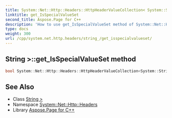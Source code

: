 ```yaml
---
title: System::Net::Http::Headers::HttpHeaderValueCollection< System::String >::get_IsSpecialValueSet method
linktitle: get_IsSpecialValueSet
second_title: Aspose.Page for C++
description: 'How to use get_IsSpecialValueSet method of System::Net::Http::Headers::HttpHeaderValueCollection< System::String > class in C++.'
type: docs
weight: 300
url: /cpp/system.net.http.headers/string_/get_isspecialvalueset/
---
```

## String >::get_IsSpecialValueSet method




```cpp
bool System::Net::Http::Headers::HttpHeaderValueCollection<System::String>::get_IsSpecialValueSet()
```

## See Also

* Class [String >](../)
* Namespace [System::Net::Http::Headers](../../)
* Library [Aspose.Page for C++](../../../)
